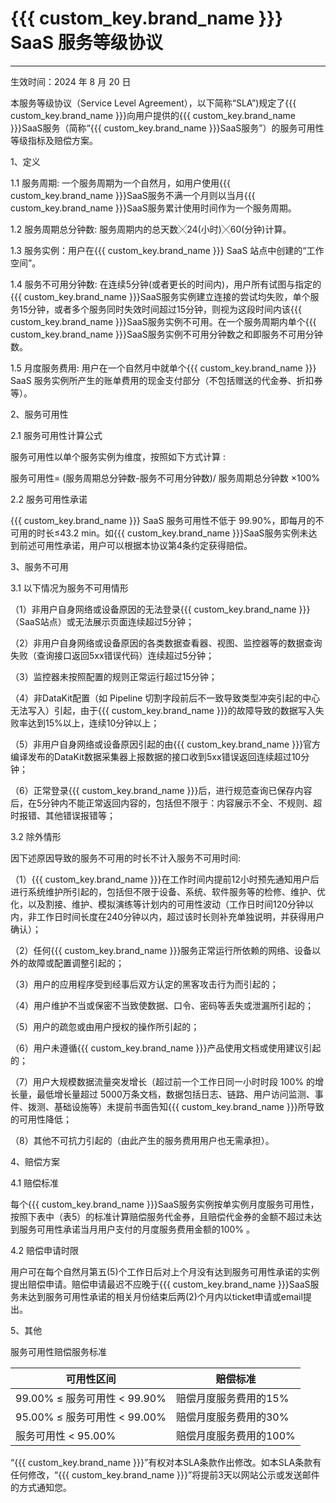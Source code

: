 # {{{ custom_key.brand_name }}} SaaS 服务等级协议
---


生效时间：2024 年 8 月 20 日

本服务等级协议（Service Level Agreement），以下简称“SLA”)规定了{{{ custom_key.brand_name }}}向用户提供的{{{ custom_key.brand_name }}}SaaS服务（简称“{{{ custom_key.brand_name }}}SaaS服务”）的服务可用性等级指标及赔偿方案。


1、定义

1.1 服务周期: 一个服务周期为一个自然月，如用户使用{{{ custom_key.brand_name }}}SaaS服务不满一个月则以当月{{{ custom_key.brand_name }}}SaaS服务累计使用时间作为一个服务周期。

1.2 服务周期总分钟数: 服务周期内的总天数╳24(小时)╳60(分钟)计算。

1.3 服务实例：用户在{{{ custom_key.brand_name }}} SaaS 站点中创建的“工作空间”。

1.4 服务不可用分钟数: 在连续5分钟(或者更长的时间内)，用户所有试图与指定的{{{ custom_key.brand_name }}}SaaS服务实例建立连接的尝试均失败，单个服务15分钟，或者多个服务同时失效时间超过15分钟，则视为这段时间内该{{{ custom_key.brand_name }}}SaaS服务实例不可用。在一个服务周期内单个{{{ custom_key.brand_name }}}SaaS服务实例不可用分钟数之和即服务不可用分钟数。

1.5 月度服务费用: 用户在一个自然月中就单个{{{ custom_key.brand_name }}} SaaS 服务实例所产生的账单费用的现金支付部分（不包括赠送的代金券、折扣券等）。

2、服务可用性

2.1 服务可用性计算公式

服务可用性以单个服务实例为维度，按照如下方式计算 :

服务可用性= (服务周期总分钟数-服务不可用分钟数)/ 服务周期总分钟数 ×100%

2.2 服务可用性承诺

{{{ custom_key.brand_name }}} SaaS 服务可用性不低于 99.90%，即每月的不可用的时长≤43.2 min。如{{{ custom_key.brand_name }}}SaaS服务实例未达到前述可用性承诺，用户可以根据本协议第4条约定获得赔偿。

3、服务不可用

3.1 以下情况为服务不可用情形

（1）⾮⽤户⾃身⽹络或设备原因的⽆法登录{{{ custom_key.brand_name }}}（SaaS站点）或⽆法展示页⾯连续超过5分钟；

（2）⾮⽤户⾃身⽹络或设备原因的各类数据查看器、视图、监控器等的数据查询失败（查询接⼝返回5xx错误代码）连续超过5分钟；

（3）监控器未按照配置的规则正常运⾏超过15分钟；

（4）⾮DataKit配置（如 Pipeline 切割字段前后不⼀致导致类型冲突引起的中⼼⽆法写⼊）引起，由于{{{ custom_key.brand_name }}}的故障导致的数据写⼊失败率达到15%以上，连续10分钟以上；

（5）⾮用户⾃身⽹络或设备原因引起的由{{{ custom_key.brand_name }}}官⽅编译发布的DataKit数据采集器上报数据的接⼝收到5xx错误返回连续超过10分钟；

（6）正常登录{{{ custom_key.brand_name }}}后，进行规范查询已保存内容后，在5分钟内不能正常返回内容的，包括但不限于：内容展示不全、不规则、超时报错、其他错误报错等；

3.2 除外情形

因下述原因导致的服务不可用的时长不计入服务不可用时间:

（1）{{{ custom_key.brand_name }}}在工作时间内提前12小时预先通知用户后进⾏系统维护所引起的，包括但不限于设备、系统、软件服务等的检修、维护、优化，以及割接、维护、模拟演练等计划内的可⽤性波动（工作日时间120分钟以内，非工作日时间长度在240分钟以内，超过该时长则补充单独说明，并获得用户确认）；

（2）任何{{{ custom_key.brand_name }}}服务正常运行所依赖的⽹络、设备以外的故障或配置调整引起的；

（3）用户的应⽤程序受到经事后双方认定的⿊客攻击行为⽽引起的；

（4）用户维护不当或保密不当致使数据、⼝令、密码等丢失或泄漏所引起的；

（5）用户的疏忽或由用户授权的操作所引起的；

（6）用户未遵循{{{ custom_key.brand_name }}}产品使⽤⽂档或使⽤建议引起的；

（7）用户⼤规模数据流量突发增长（超过前一个工作日同一小时时段 100% 的增长量，最低增长量超过 5000万条文档，数据包括日志、链路、用户访问监测、事件、拨测、基础设施等）未提前书⾯告知{{{ custom_key.brand_name }}}所导致的可⽤性降低； 

（8）其他不可抗⼒引起的（由此产生的服务费用用户也无需承担）。

4、赔偿方案

4.1 赔偿标准

每个{{{ custom_key.brand_name }}}SaaS服务实例按单实例月度服务可用性，按照下表中（表5）的标准计算赔偿服务代金券，且赔偿代金券的金额不超过未达到服务可用性承诺当月用户支付的月度服务费用金额的100% 。

4.2 赔偿申请时限

用户可在每个自然月第五(5)个工作日后对上个月没有达到服务可用性承诺的实例提出赔偿申请。赔偿申请最迟不应晚于{{{ custom_key.brand_name }}}SaaS服务未达到服务可用性承诺的相关月份结束后两(2)个月内以ticket申请或email提出。

5、其他

服务可用性赔偿服务标准

| 可用性区间 | 赔偿标准    |
| ---------- | ------------- |
| 99.00% ≤ 服务可用性 < 99.90%     | 赔偿月度服务费用的15%  |
| 95.00% ≤ 服务可用性 < 99.00%     | 赔偿月度服务费用的30%  |
| 服务可用性 < 95.00%   | 赔偿月度服务费用的100%      |

“{{{ custom_key.brand_name }}}”有权对本SLA条款作出修改。如本SLA条款有任何修改，“{{{ custom_key.brand_name }}}”将提前3天以网站公示或发送邮件的方式通知您。